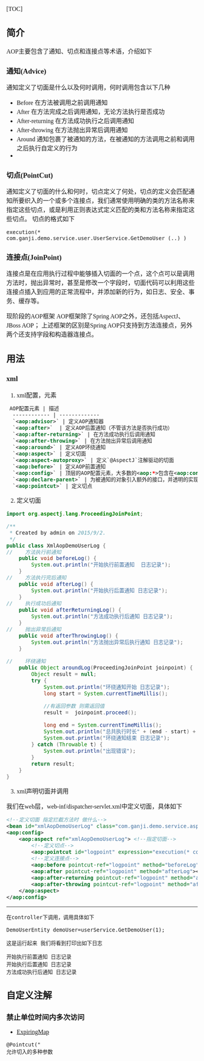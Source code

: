 <font face="Simsun" size=3>



[TOC]



## 简介

AOP主要包含了通知、切点和连接点等术语，介绍如下

### 通知(Advice)

通知定义了切面是什么以及何时调用，何时调用包含以下几种

- Before 在方法被调用之前调用通知
- After 在方法完成之后调用通知，无论方法执行是否成功
- After-returning 在方法成功执行之后调用通知
- After-throwing 在方法抛出异常后调用通知
- Around 通知包裹了被通知的方法，在被通知的方法调用之前和调用之后执行自定义的行为
-

### 切点(PointCut)

通知定义了切面的什么和何时，切点定义了何处，切点的定义会匹配通知所要织入的一个或多个连接点，我们通常使用明确的类的方法名称来指定这些切点，或是利用正则表达式定义匹配的类和方法名称来指定这些切点。
切点的格式如下

~~~
execution(* com.ganji.demo.service.user.UserService.GetDemoUser (..) )
~~~

### 连接点(JoinPoint)

连接点是在应用执行过程中能够插入切面的一个点，这个点可以是调用方法时，抛出异常时，甚至是修改一个字段时，切面代码可以利用这些连接点插入到应用的正常流程中，并添加新的行为，如日志、安全、事务、缓存等。

现阶段的AOP框架
AOP框架除了Spring AOP之外，还包括AspectJ、JBoss AOP；
上述框架的区别是Spring AOP只支持到方法连接点，另外两个还支持字段和构造器连接点。

## 用法

### xml

1. xml配置，元素
~~~xml
 AOP配置元素 | 描述 
  ------------ | -------------
  `<aop:advisor>` | 定义AOP通知器
  `<aop:after>`  | 定义AOP后置通知（不管该方法是否执行成功）
  `<aop:after-returning>` | 在方法成功执行后调用通知
  `<aop:after-throwing>` | 在方法抛出异常后调用通知
  `<aop:around>` | 定义AOP环绕通知
  `<aop:aspect>` | 定义切面
  `<aop:aspect-autoproxy>` | 定义`@AspectJ`注解驱动的切面
  `<aop:before>` | 定义AOP前置通知
  `<aop:config>` | 顶层的AOP配置元素，大多数的<aop:*>包含在<aop:config>元素内
  `<aop:declare-parent>` | 为被通知的对象引入额外的接口，并透明的实现
  `<aop:pointcut>` | 定义切点
~~~
2. 定义切面
~~~java
import org.aspectj.lang.ProceedingJoinPoint;

/**
 * Created by admin on 2015/9/2.
 */
public class XmlAopDemoUserLog {
//    方法执行前通知
    public void beforeLog() {
        System.out.println("开始执行前置通知  日志记录");
    }
//    方法执行完后通知
    public void afterLog() {
        System.out.println("开始执行后置通知 日志记录");
    }
//    执行成功后通知
    public void afterReturningLog() {
        System.out.println("方法成功执行后通知 日志记录");
    }
//    抛出异常后通知
    public void afterThrowingLog() {
        System.out.println("方法抛出异常后执行通知 日志记录");
    }

//    环绕通知
    public Object aroundLog(ProceedingJoinPoint joinpoint) {
        Object result = null;
        try {
            System.out.println("环绕通知开始 日志记录");
            long start = System.currentTimeMillis();

            //有返回参数 则需返回值
            result =  joinpoint.proceed();

            long end = System.currentTimeMillis();
            System.out.println("总共执行时长" + (end - start) + " 毫秒");
            System.out.println("环绕通知结束 日志记录");
        } catch (Throwable t) {
            System.out.println("出现错误");
        }
        return result;
    }
}

~~~
3. xml声明切面并调用

我们在web层，web-inf/dispatcher-servlet.xml中定义切面，具体如下

~~~xml
<!--定义切面 指定拦截方法时 做什么-->
<bean id="xmlAopDemoUserLog" class="com.ganji.demo.service.aspect.XmlAopDemoUserLog"></bean>
<aop:config>
    <aop:aspect ref="xmlAopDemoUserLog"> <!--指定切面-->
        <!--定义切点-->
        <aop:pointcut id="logpoint" expression="execution(* com.ganji.demo.service.user.UserService.GetDemoUser(..))"></aop:pointcut>
        <!--定义连接点-->
        <aop:before pointcut-ref="logpoint" method="beforeLog"></aop:before>
        <aop:after pointcut-ref="logpoint" method="afterLog"></aop:after>
        <aop:after-returning pointcut-ref="logpoint" method="afterReturningLog"></aop:after-returning>
        <aop:after-throwing pointcut-ref="logpoint" method="afterThrowingLog"></aop:after-throwing>
    </aop:aspect>
</aop:config>
~~~

---

~~~
在controller下调用，调用具体如下

DemoUserEntity demoUser=userService.GetDemoUser(1);

这是运行起来 我们将看到打印出如下日志

开始执行前置通知 日志记录
开始执行后置通知 日志记录
方法成功执行后通知 日志记录
~~~

## 自定义注解

### 禁止单位时间内多次访问

- [ExpiringMap](https://www.freesion.com/article/91641372078/)

~~~
@Pointcut("
允许切入的多种参数
~~~

</font>